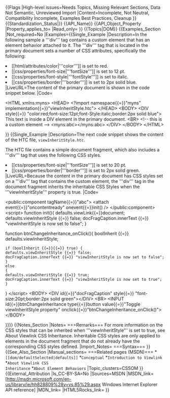 {{Flags
|High-level issues=Needs Topics, Missing Relevant Sections, Data Not Semantic, Unreviewed Import
|Content=Incomplete, Not Neutral, Compatibility Incomplete, Examples Best Practices, Cleanup
}}
{{Standardization_Status|}}
{{API_Name}}
{{API_Object_Property
|Property_applies_to=
|Read_only=
}}
{{Topics|DOM}}
{{Examples_Section
|Not_required=No
|Examples={{Single_Example
|Description=In the following sample a '''div''' tag contains a custom element that has an element behavior attached to it. The '''div''' tag that is located in the primary document sets a number of CSS attributes, specifically the following:

<li>
[[html/attributes/color|'''color''']] is set to red.</li>
<li>
[[css/properties/font-size|'''fontSize''']] is set to 12 pt.</li>
<li>
[[css/properties/font-style|'''fontStyle''']] is set to italic. </li>
<li>
[[css/properties/border|'''border''']] is set to 2px solid blue. </li>
|LiveURL=The content of the primary document is shown in the code snippet below.
|Code=

&lt;HTML xmlns:myns&gt;
&lt;HEAD&gt;
&lt;?import namespace{{=}}"myns" implementation{{=}}"viewInheritStyle.htc"&gt; 
&lt;/HEAD&gt;
&lt;BODY&gt;
&lt;DIV style{{=}} "color:red;font-size:12pt;font-Style:italic;border:2px solid blue"&gt;
This text is inside a DIV element in the primary document.
&lt;BR&gt;
&lt;!-- this is a custom element --&gt;
&lt;myns:abc&gt;&lt;/myns:abc&gt;
&lt;/DIV&gt;
&lt;/BODY&gt;
&lt;/HTML&gt;

}}
{{Single_Example
|Description=The next code snippet shows the content of the HTC file,  <code>viewInheritStyle.htc</code>.

The HTC file contains a simple document fragment, which also includes a '''div''' tag that uses the following CSS styles.

<li>
[[css/properties/font-size|'''fontSize''']] is set to 20 pt.</li>
<li>
[[css/properties/border|'''border''']] is set to 2px solid green.</li>
|LiveURL=Because the content in the primary document has CSS styles set on a '''div''' tag that contains the custom element, the '''div''' tag in the document fragment  inherits the inheritable CSS Styles when the '''viewInheritStyle''' property is true.
|Code=

&lt;public:component tagName{{=}}"abc"&gt;
&lt;attach event{{=}}"oncontentready" onevent{{=}}init() /&gt;
&lt;/public:component&gt;
&lt;script&gt; 
function init(){
defaults.viewLink{{=}}document;
defaults.viewInheritStyle {{=}} false;
docFragCaption.innerText {{=}} "viewInheritStyle is now set to false";
}

function btnChangeInheritance_onClick(){
boolInherit {{=}} defaults.viewInheritStyle;

	if (boolInherit {{=}}{{=}} true) {
	defaults.viewInheritStyle {{=}} false;
	docFragCaption.innerText {{=}} "viewInheritStyle is now set to false";
	}
	else
	{
	defaults.viewInheritStyle {{=}} true;
	docFragCaption.innerText {{=}} "viewInheritStyle is now set to true";
	}
}
&lt;/script&gt;
&lt;BODY&gt;
&lt;DIV id{{=}}"docFragCaption" style{{=}} "font-size:20pt;border:2px solid green"&gt;&lt;/DIV&gt;
&lt;BR&gt;
&lt;INPUT id{{=}}btnChangeInheritance type{{=}}button value{{=}}"Toggle viewInheritStyle property" onclick{{=}}"btnChangeInheritance_onClick()"&gt;
&lt;/BODY&gt;

}}}}
{{Notes_Section
|Notes=
===Remarks===
For more information on the CSS styles that can be inherited when '''viewInheritStyle''' is set to true, see About Viewlink CSS Inheritance. Inheritable CSS styles are only applied to elements in the document fragment that do not already have the corresponding CSS styles defined.
|Import_Notes=
===Syntax===
}}
{{See_Also_Section
|Manual_sections=
===Related pages (MSDN)===
*<code>[[dom/defaultSelected|defaults]]</code>
*<code>Conceptual</code>
*<code>Introduction to Viewlink</code>
*<code>About Viewlink CSS Inheritance</code>
*<code>About Element Behaviors</code>
|Topic_clusters=CSSOM
}}
{{External_Attribution
|Is_CC-BY-SA=No
|Sources=MSDN
|MSDN_link=[http://msdn.microsoft.com/en-us/library/ie/hh828809%28v=vs.85%29.aspx Windows Internet Explorer API reference]
|MDN_link=
|HTML5Rocks_link=
}}